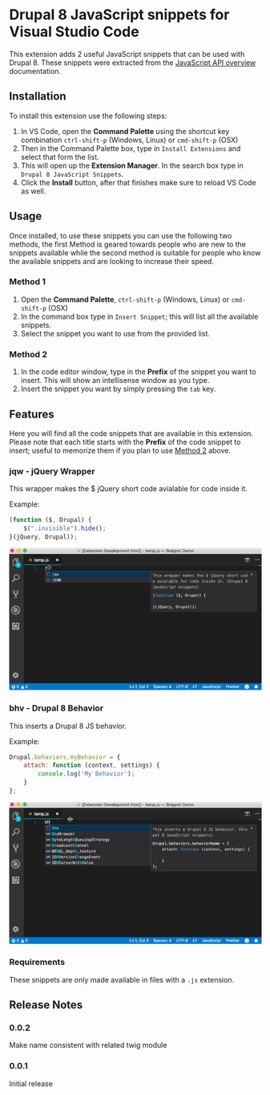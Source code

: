 # Drupal 8 JavaScript snippets for Visual Studio Code

This extension adds 2 useful JavaScript snippets that can be used with Drupal 8. These snippets were extracted from the [JavaScript API overview](https://www.drupal.org/docs/8/api/javascript-api/javascript-api-overview) documentation.

## Installation

To install this extension use the following steps:

1. In VS Code, open the **Command Palette** using the shortcut key combination `ctrl-shift-p` (Windows, Linux) or `cmd-shift-p` (OSX)
1. Then in the Command Palette box, type in `Install Extensions` and select that form the list.
1. This will open up the **Extension Manager**. In the search box type in `Drupal 8 JavaScript Snippets`.
1. Click the **Install** button, after that finishes make sure to reload VS Code as well.

## Usage

Once installed, to use these snippets you can use the following two methods, the first Method is geared towards people who are new to the snippets available while the second method is suitable for people who know the available snippets and are looking to increase their speed.

### Method 1
1. Open the **Command Palette**, `ctrl-shift-p` (Windows, Linux) or `cmd-shift-p` (OSX)
1. In the command box type in `Insert Snippet`; this will list all the available snippets.
1. Select the snippet you want to use from the provided list.

### Method 2
1. In the code editor window, type in the **Prefix** of the snippet you want to insert. This will show an intellisense window as you type.
1. Insert the snippet you want by simply pressing the `tab` key.

## Features

Here you will find all the code snippets that are available in this extension. Please note that each title starts with the **Prefix** of the code snippet to insert; useful to memorize them if you plan to use [Method 2](#Method-2) above.

### jqw - jQuery Wrapper

This wrapper makes the $ jQuery short code avialable for code inside it.

Example:
```js
(function ($, Drupal) {
    $(".invisible").hide();
}(jQuery, Drupal));
```

![jQuery Wrapper](images/jqw.gif "jQuery Wrapper Drupal 8 JavaScript Snippet")

### bhv - Drupal 8 Behavior

This inserts a Drupal 8 JS behavior.

Example:
```js
Drupal.behaviors.myBehavior = {
    attach: function (context, settings) {
        console.log('My Behavior');
    }
};
```

![Drupal 8 Behavior](images/bhv.gif "Behavior Drupal 8 JavaScript Snippet")

### Requirements

These snippets are only made available in files with a `.js` extension.

## Release Notes

### 0.0.2

Make name consistent with related twig module

### 0.0.1

Initial release